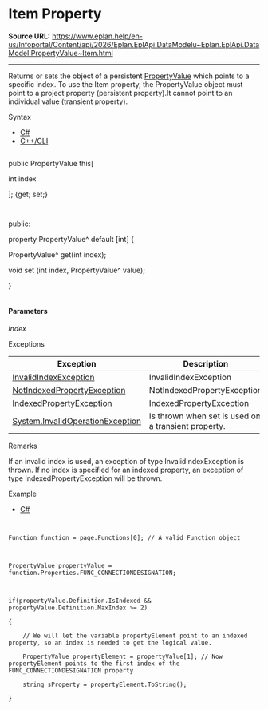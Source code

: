 # Item Property

**Source URL:** https://www.eplan.help/en-us/Infoportal/Content/api/2026/Eplan.EplApi.DataModelu~Eplan.EplApi.DataModel.PropertyValue~Item.html

---

Returns or sets the object of a persistent [PropertyValue](Eplan.EplApi.DataModelu~Eplan.EplApi.DataModel.PropertyValue.html) which points to a specific index. To use the Item property, the PropertyValue object must point to a project property (persistent property).It cannot point to an individual value (transient property).

Syntax

- [C#](#i-syntax-CS)
- [C++/CLI](#i-syntax-CPP2005)

```
```
public PropertyValue this[ 

   int index

]; {get; set;}
```
```

```
```
public:

property PropertyValue^ default [int] {

   PropertyValue^ get(int index);

   void set (int index, PropertyValue^ value);

}
```
```

#### Parameters

*index*

Exceptions

| Exception | Description |
| --- | --- |
| [InvalidIndexException](Eplan.EplApi.DataModelu~Eplan.EplApi.DataModel.InvalidIndexException.html) | InvalidIndexException |
| [NotIndexedPropertyException](Eplan.EplApi.DataModelu~Eplan.EplApi.DataModel.NotIndexedPropertyException.html) | NotIndexedPropertyException |
| [IndexedPropertyException](Eplan.EplApi.DataModelu~Eplan.EplApi.DataModel.IndexedPropertyException.html) | IndexedPropertyException |
| [System.InvalidOperationException](#) | Is thrown when set is used on a transient property. |

Remarks

If an invalid index is used, an exception of type InvalidIndexException is thrown. If no index is specified for an indexed property, an exception of type IndexedPropertyException will be thrown.

Example

- [C#](#i-tab-content-39acea0e-481d-402f-a06d-6c2301fac26a)

```


Function function = page.Functions[0]; // A valid Function object



PropertyValue propertyValue = function.Properties.FUNC_CONNECTIONDESIGNATION;



if(propertyValue.Definition.IsIndexed && propertyValue.Definition.MaxIndex >= 2)

{

    // We will let the variable propertyElement point to an indexed property, so an index is needed to get the logical value.

    PropertyValue propertyElement = propertyValue[1]; // Now propertyElement points to the first index of the FUNC_CONNECTIONDESIGNATION property

    string sProperty = propertyElement.ToString();

}





```
